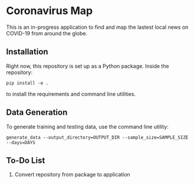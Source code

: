 # Coronavirus Map

This is an in-progress application to find and map the lastest local news on COVID-19 from around the globe.

## Installation

Right now, this repository is set up as a Python package. Inside the repository:
```
pip install -e .
```
to install the requirements and command line utilities.

## Data Generation

To generate training and testing data, use the command line utility:
```
generate_data --output_directory=OUTPUT_DIR --sample_size=SAMPLE_SIZE --days=DAYS
```

## To-Do List
1. Convert repository from package to application
